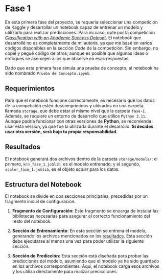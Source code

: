# Fase 1

En esta primera fase del proyecto, se requería seleccionar una competición de Kaggle y desarrollar un notebook capaz de entrenar un modelo y utilizarlo para realizar predicciones. Para mi caso, opté por la competición [*Classification with an Academic Success Dataset*](https://www.kaggle.com/competitions/playground-series-s4e6/overview). El notebook que desarrollé no es completamente de mi autoría, ya que me basé en varios códigos disponibles en la sección *Code* de la competición. Sin embargo, no copié y pegué código de otros; aunque es posible que algunas ideas o enfoques se asemejen a los que observé en esas respuestas.

Dado que esta primera fase simula una prueba de concepto, el notebook ha sido nombrado `Prueba de Concepto.ipynb`.

## Requerimientos

Para que el notebook funcione correctamente, es necesario que los datos de la competición estén descomprimidos y ubicados en una carpeta llamada `storage`, que debe estar al mismo nivel que la carpeta `fase-1`. Además, se requiere un entorno de desarrollo que utilice `Python 3.11`. Aunque podría funcionar con otras versiones de **Python**, se recomienda usar esta versión, ya que fue la utilizada durante el desarrollo. **Si decides usar otra versión, será bajo tu propia responsabilidad.**

## Resultados

El notebook generará dos archivos dentro de la carpeta `storage/models/`: el primero, `knn_fase_1.joblib`, es el modelo entrenado; y el segundo, `scaler_fase_1.joblib`, es el objeto *scaler* para los datos.

## Estructura del Notebook

El notebook se divide en dos secciones principales, precedidas por un fragmento inicial de configuración.

1. **Fragmento de Configuración:** Este fragmento se encarga de instalar las bibliotecas necesarias para asegurar el correcto funcionamiento del resto del notebook.

2. **Sección de Entrenamiento:** En esta sección se entrena el modelo, generando los archivos mencionados en los [resultados](#resultados). Esta sección debe ejecutarse al menos una vez para poder utilizar la siguiente sección.

3. **Sección de Predicción:** Esta sección está diseñada para probar las predicciones del modelo, asumiendo que el modelo ya ha sido guardado en los archivos correspondientes. Aquí, el notebook carga esos archivos y los utiliza directamente para realizar predicciones.
